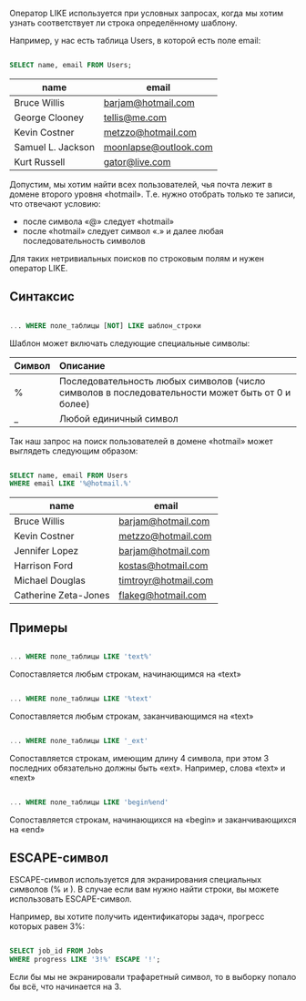 
Оператор LIKE используется при условных запросах, когда мы хотим узнать соответствует ли строка определённому шаблону.

Например, у нас есть таблица Users, в которой есть поле email:

```sql

SELECT name, email FROM Users;

```

|name|email|
|---|---|
|Bruce Willis|barjam@hotmail.com|
|George Clooney|tellis@me.com|
|Kevin Costner|metzzo@hotmail.com|
|Samuel L. Jackson|moonlapse@outlook.com|
|Kurt Russell|gator@live.com|

Допустим, мы хотим найти всех пользователей, чья почта лежит в домене второго уровня «hotmail». Т.е. нужно отобрать только те записи, что отвечают условию:

- после символа «@» следует «hotmail»
- после «hotmail» следует символ «.» и далее любая последовательность символов

Для таких нетривиальных поисков по строковым полям и нужен оператор LIKE.

## Синтаксис

```sql

... WHERE поле_таблицы [NOT] LIKE шаблон_строки

```

Шаблон может включать следующие специальные символы:

|Символ|Описание|
|:--|:--|
|%|Последовательность любых символов (число символов в последовательности может быть от 0 и более)|
|_|Любой единичный символ|

Так наш запрос на поиск пользователей в домене «hotmail» может выглядеть следующим образом:


```sql

SELECT name, email FROM Users
WHERE email LIKE '%@hotmail.%'

```

|name|email|
|---|---|
|Bruce Willis|barjam@hotmail.com|
|Kevin Costner|metzzo@hotmail.com|
|Jennifer Lopez|barjam@hotmail.com|
|Harrison Ford|kostas@hotmail.com|
|Michael Douglas|timtroyr@hotmail.com|
|Catherine Zeta-Jones|flakeg@hotmail.com|

## Примеры

```SQL

... WHERE поле_таблицы LIKE 'text%'

```

Сопоставляется любым строкам, начинающимся на «text»

```SQL

... WHERE поле_таблицы LIKE '%text'

```

Сопоставляется любым строкам, заканчивающимся на «text»


```SQL

... WHERE поле_таблицы LIKE '_ext'

```

Сопоставляется строкам, имеющим длину 4 символа, при этом 3 последних обязательно должны быть «ext». Например, слова «text» и «next»

```SQL

... WHERE поле_таблицы LIKE 'begin%end'

```

Сопоставляется строкам, начинающихся на «begin» и заканчивающихся на «end»

## ESCAPE-символ

ESCAPE-символ используется для экранирования специальных символов (% и \). В случае если вам нужно найти строки, вы можете использовать ESCAPE-символ.

Например, вы хотите получить идентификаторы задач, прогресс которых равен 3%:


```sql

SELECT job_id FROM Jobs
WHERE progress LIKE '3!%' ESCAPE '!';

```

Если бы мы не экранировали трафаретный символ, то в выборку попало бы всё, что начинается на 3.